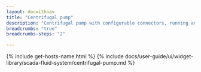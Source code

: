```yaml
---
layout: docwithnav
title: "Centrifugal pump"
description: "Centrifugal pump with configurable connectors, running animation and various states."
breadcrumbs: "true"
breadcrumbs-steps: "2"

---
```

{% include get-hosts-name.html %}
{% include docs/user-guide/ui/widget-library/scada-fluid-system/centrifugal-pump.md %}
